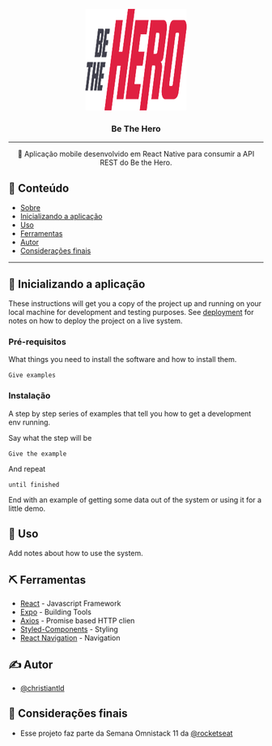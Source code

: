 <p align="center">
  <a href="" rel="noopener">
 <img width=200px height=200px src="./frontend/src/assets/logo.svg" alt="Project logo"></a>
</p>

<h3 align="center">Be The Hero</h3>

---

<p align="center">🧐 Aplicação mobile desenvolvido em React Native para consumir a API REST do Be the Hero.
    <br>
</p>

## 📝 Conteúdo

- [Sobre](#about)
- [Inicializando a aplicação](#getting_started)
- [Uso](#usage)
- [Ferramentas](#built_using)
- [Autor](#authors)
- [Considerações finais](#acknowledgement)
---

## 🏁 Inicializando a aplicação <a name = "getting_started"></a>

These instructions will get you a copy of the project up and running on your local machine for development and testing purposes. See [deployment](#deployment) for notes on how to deploy the project on a live system.

### Pré-requisitos

What things you need to install the software and how to install them.

```
Give examples
```

### Instalação

A step by step series of examples that tell you how to get a development env running.

Say what the step will be

```
Give the example
```

And repeat

```
until finished
```

End with an example of getting some data out of the system or using it for a little demo.


## 🎈 Uso <a name="usage"></a>

Add notes about how to use the system.

## ⛏️ Ferramentas <a name = "built_using"></a>

- [React](https://pt-br.reactjs.org/) - Javascript Framework
- [Expo](https://expo.io//) - Building Tools
- [Axios](https://github.com/axios/axios) - Promise based HTTP clien
- [Styled-Components](https://styled-components.com/) - Styling
- [React Navigation](https://reactnavigation.org/) - Navigation


## ✍️ Autor <a name = "authors"></a>

- [@christiantld](https://github.com/christiantld)

## 🎉 Considerações finais <a name = "acknowledgement"></a>

- Esse projeto faz parte da Semana Omnistack 11 da [@rocketseat](https://rocketseat.com.br/)
